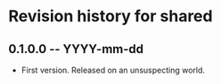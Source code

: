 # Revision history for shared

## 0.1.0.0  -- YYYY-mm-dd

* First version. Released on an unsuspecting world.
